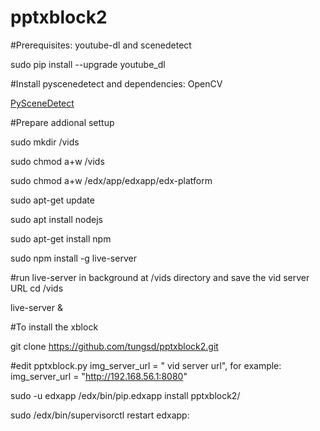 # pptxblock2

#Prerequisites: youtube-dl and scenedetect

sudo pip install --upgrade youtube_dl

#Install pyscenedetect and dependencies: OpenCV

[PySceneDetect](https://pyscenedetect.readthedocs.io/en/latest/download/#installation)

#Prepare addional settup

sudo mkdir /vids

sudo chmod a+w /vids

sudo chmod a+w /edx/app/edxapp/edx-platform

sudo apt-get update

sudo apt install nodejs

sudo apt-get install npm

sudo npm install -g live-server

#run live-server in background at /vids directory and save the vid server URL
cd /vids

live-server &

#To install the xblock

git clone https://github.com/tungsd/pptxblock2.git

#edit pptxblock.py img_server_url = " vid server url", for example: img_server_url = "http://192.168.56.1:8080"

sudo -u edxapp /edx/bin/pip.edxapp install pptxblock2/

sudo /edx/bin/supervisorctl restart edxapp:
